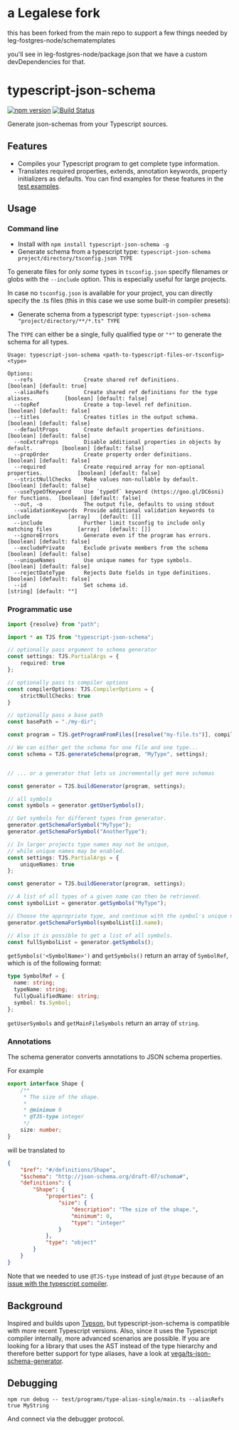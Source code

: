 # a Legalese fork

this has been forked from the main repo to support a few things needed by leg-fostgres-node/schematemplates

you'll see in leg-fostgres-node/package.json that we have a custom devDependencies for that.

# typescript-json-schema

[![npm version](https://img.shields.io/npm/v/typescript-json-schema.svg)](https://www.npmjs.com/package/typescript-json-schema) [![Build Status](https://travis-ci.org/YousefED/typescript-json-schema.svg?branch=master)](https://travis-ci.org/YousefED/typescript-json-schema)

Generate json-schemas from your Typescript sources.

## Features

* Compiles your Typescript program to get complete type information.
* Translates required properties, extends, annotation keywords, property initializers as defaults. You can find examples for these features in the [test examples](https://github.com/YousefED/typescript-json-schema/tree/master/test/programs).

## Usage

### Command line

* Install with `npm install typescript-json-schema -g`
* Generate schema from a typescript type: `typescript-json-schema project/directory/tsconfig.json TYPE`

To generate files for only _some_ types in `tsconfig.json` specify
filenames or globs with the `--include` option. This is especially useful for large projects.

In case no `tsconfig.json` is available for your project, you can directly specify the .ts files (this in this case we use some built-in compiler presets):

* Generate schema from a typescript type: `typescript-json-schema "project/directory/**/*.ts" TYPE`

The `TYPE` can either be a single, fully qualified type or `"*"` to generate the schema for all types. 

```
Usage: typescript-json-schema <path-to-typescript-files-or-tsconfig> <type>

Options:
  --refs                Create shared ref definitions.                               [boolean] [default: true]
  --aliasRefs           Create shared ref definitions for the type aliases.          [boolean] [default: false]
  --topRef              Create a top-level ref definition.                           [boolean] [default: false]
  --titles              Creates titles in the output schema.                         [boolean] [default: false]
  --defaultProps        Create default properties definitions.                       [boolean] [default: false]
  --noExtraProps        Disable additional properties in objects by default.         [boolean] [default: false]
  --propOrder           Create property order definitions.                           [boolean] [default: false]
  --required            Create required array for non-optional properties.           [boolean] [default: false]
  --strictNullChecks    Make values non-nullable by default.                         [boolean] [default: false]
  --useTypeOfKeyword    Use `typeOf` keyword (https://goo.gl/DC6sni) for functions.  [boolean] [default: false]
  --out, -o             The output file, defaults to using stdout
  --validationKeywords  Provide additional validation keywords to include            [array]   [default: []]
  --include             Further limit tsconfig to include only matching files        [array]   [default: []]
  --ignoreErrors        Generate even if the program has errors.                     [boolean] [default: false]
  --excludePrivate      Exclude private members from the schema                      [boolean] [default: false]
  --uniqueNames         Use unique names for type symbols.                           [boolean] [default: false]
  --rejectDateType      Rejects Date fields in type definitions.                     [boolean] [default: false]
  --id                  Set schema id.                                               [string] [default: ""]
```

### Programmatic use

```ts
import {resolve} from "path";

import * as TJS from "typescript-json-schema";

// optionally pass argument to schema generator
const settings: TJS.PartialArgs = {
    required: true
};

// optionally pass ts compiler options
const compilerOptions: TJS.CompilerOptions = {
    strictNullChecks: true
}

// optionally pass a base path
const basePath = "./my-dir";

const program = TJS.getProgramFromFiles([resolve("my-file.ts")], compilerOptions, basePath);

// We can either get the schema for one file and one type...
const schema = TJS.generateSchema(program, "MyType", settings);


// ... or a generator that lets us incrementally get more schemas

const generator = TJS.buildGenerator(program, settings);

// all symbols
const symbols = generator.getUserSymbols();

// Get symbols for different types from generator.
generator.getSchemaForSymbol("MyType");
generator.getSchemaForSymbol("AnotherType");
```

```ts
// In larger projects type names may not be unique,
// while unique names may be enabled.
const settings: TJS.PartialArgs = {
    uniqueNames: true
};

const generator = TJS.buildGenerator(program, settings);

// A list of all types of a given name can then be retrieved.
const symbolList = generator.getSymbols("MyType");

// Choose the appropriate type, and continue with the symbol's unique name.
generator.getSchemaForSymbol(symbolList[1].name);

// Also it is possible to get a list of all symbols.
const fullSymbolList = generator.getSymbols();
```

`getSymbols('<SymbolName>')` and `getSymbols()` return an array of `SymbolRef`, which is of the following format:

```ts
type SymbolRef = {
  name: string;
  typeName: string;
  fullyQualifiedName: string;
  symbol: ts.Symbol;
};
```

`getUserSymbols` and `getMainFileSymbols` return an array of `string`.

### Annotations

The schema generator converts annotations to JSON schema properties.

For example

```ts
export interface Shape {
    /**
     * The size of the shape.
     *
     * @minimum 0
     * @TJS-type integer
     */
    size: number;
}
```

will be translated to

```json
{
    "$ref": "#/definitions/Shape",
    "$schema": "http://json-schema.org/draft-07/schema#",
    "definitions": {
        "Shape": {
            "properties": {
                "size": {
                    "description": "The size of the shape.",
                    "minimum": 0,
                    "type": "integer"
                }
            },
            "type": "object"
        }
    }
}
```

Note that we needed to use `@TJS-type` instead of just `@type` because of an [issue with the typescript compiler](https://github.com/Microsoft/TypeScript/issues/13498).

## Background

Inspired and builds upon [Typson](https://github.com/lbovet/typson/), but typescript-json-schema is compatible with more recent Typescript versions. Also, since it uses the Typescript compiler internally, more advanced scenarios are possible. If you are looking for a library that uses the AST instead of the type hierarchy and therefore better support for type aliases, have a look at [vega/ts-json-schema-generator](https://github.com/vega/ts-json-schema-generator).

## Debugging

`npm run debug -- test/programs/type-alias-single/main.ts --aliasRefs true MyString`

And connect via the debugger protocol.

